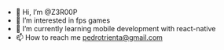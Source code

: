 - 👋 Hi, I’m @Z3R00P
- 👀 I’m interested in fps games
- 🌱 I’m currently learning mobile development with react-native
- 📫 How to reach me pedrotrienta@gmail.com 

<!---
Z3R00P/Z3R00P is a ✨ special ✨ repository because its `README.md` (this file) appears on your GitHub profile.
You can click the Preview link to take a look at your changes.
--->
